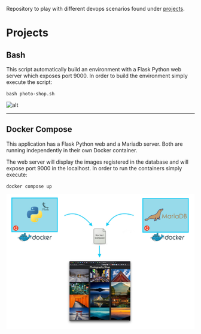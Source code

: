 Repository to play with different devops scenarios found under [projects]([https://](https://github.com/awoisoak/devops-sandbox/tree/master/projects)).

# Projects

## Bash
This script automatically build an environment with a Flask Python web server which exposes port 9000. In order to build the environment simply execute the script:

    bash photo-shop.sh

![alt](https://raw.githubusercontent.com/awoisoak/devops-sandbox/master/projects/bash/script.gif)


----------


## Docker Compose

This application has a Flask Python web and a Mariadb server. Both are running independently in their own Docker container.

The web server will display the images registered in the database and will expose port 9000 in the localhost. In order to run the containers simply execute:

    docker compose up

![alt](https://raw.githubusercontent.com/awoisoak/devops-sandbox/master/projects/photo-shop/architecture.jpg)
